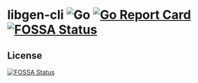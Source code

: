 # libgen-cli ![Go](https://github.com/binodsh/libgen-cli/workflows/Go/badge.svg) [![Go Report Card](https://goreportcard.com/badge/github.com/binodsh/libgen)](https://goreportcard.com/report/github.com/binodsh/libgen)[![FOSSA Status](https://app.fossa.io/api/projects/git%2Bgithub.com%2Fbinodsh%2Flibgen-cli.svg?type=shield)](https://app.fossa.io/projects/git%2Bgithub.com%2Fbinodsh%2Flibgen-cli?ref=badge_shield)


## License
[![FOSSA Status](https://app.fossa.io/api/projects/git%2Bgithub.com%2Fbinodsh%2Flibgen-cli.svg?type=large)](https://app.fossa.io/projects/git%2Bgithub.com%2Fbinodsh%2Flibgen-cli?ref=badge_large)